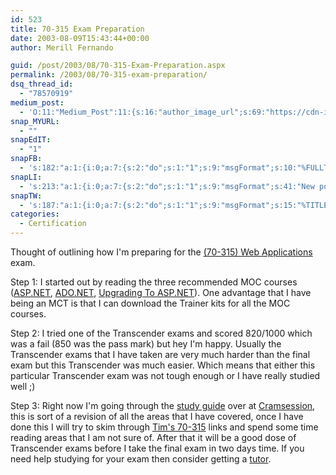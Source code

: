 ```yaml
---
id: 523
title: 70-315 Exam Preparation
date: 2003-08-09T15:43:44+00:00
author: Merill Fernando

guid: /post/2003/08/70-315-Exam-Preparation.aspx
permalink: /2003/08/70-315-exam-preparation/
dsq_thread_id:
  - "78570919"
medium_post:
  - 'O:11:"Medium_Post":11:{s:16:"author_image_url";s:69:"https://cdn-images-1.medium.com/fit/c/200/200/0*nOSMyIhdQJ9325FH.jpeg";s:10:"author_url";s:26:"https://medium.com/@merill";s:11:"byline_name";N;s:12:"byline_email";N;s:10:"cross_link";s:2:"no";s:2:"id";s:12:"609f90a79595";s:21:"follower_notification";s:3:"yes";s:7:"license";s:19:"all-rights-reserved";s:14:"publication_id";s:12:"99858869fb3c";s:6:"status";s:6:"public";s:3:"url";s:63:"https://medium.com/@merill/70-315-exam-preparation-609f90a79595";}'
snap_MYURL:
  - ""
snapEdIT:
  - "1"
snapFB:
  - 's:182:"a:1:{i:0;a:7:{s:2:"do";s:1:"1";s:9:"msgFormat";s:10:"%FULLTEXT%";s:8:"postType";s:1:"T";s:9:"isAutoImg";s:1:"A";s:8:"imgToUse";s:0:"";s:9:"isAutoURL";s:1:"A";s:8:"urlToUse";s:0:"";}}";'
snapLI:
  - 's:213:"a:1:{i:0;a:7:{s:2:"do";s:1:"1";s:9:"msgFormat";s:41:"New post has been published on %SITENAME%";s:8:"postType";s:1:"A";s:9:"isAutoImg";s:1:"A";s:8:"imgToUse";s:0:"";s:9:"isAutoURL";s:1:"A";s:8:"urlToUse";s:0:"";}}";'
snapTW:
  - 's:187:"a:1:{i:0;a:7:{s:2:"do";s:1:"1";s:9:"msgFormat";s:15:"%TITLE% - %URL%";s:8:"attchImg";s:1:"1";s:9:"isAutoImg";s:1:"A";s:8:"imgToUse";s:0:"";s:9:"isAutoURL";s:1:"A";s:8:"urlToUse";s:0:"";}}";'
categories:
  - Certification
---
```

<body xmlns="http://www.w3.org/1999/xhtml">
    <p>
        Thought of outlining how I'm preparing for the <a href="http://www.microsoft.com/traincert/exams/70-315.asp">(70-315)
        Web Applications</a> exam. 
    </p>
    <p>
        Step 1: I started out by reading the three recommended MOC courses (<a href="http://www.microsoft.com/traincert/syllabi/2310BFINAL.asp">ASP.NET</a>, <a href="http://www.microsoft.com/traincert/syllabi/2389BFINAL.ASP">ADO.NET</a>, <a href="http://www.microsoft.com/traincert/syllabi/2640AFINAL.ASP">Upgrading
        To ASP.NET</a>). One advantage that I have being an MCT is that I can download the
        Trainer kits for all the&#160;MOC courses. 
    </p>
    <p>
        Step 2: I&#160;tried one of the Transcender exams and scored 820/1000 which was a
        fail (850 was the pass mark) but hey I'm happy. Usually the Transcender exams that
        I have taken are very much harder than the final exam but this Transcender&#160;was
        much easier. Which means that either this particular Transcender exam was not tough
        enough or I have really studied well ;) 
    </p>
    <p>
        Step 3: Right now I'm going through the <a href="http://studyguides.cramsession.com/cramsession/microsoft/visualcsharp_webapps/">study
        guide</a> over at <a href="http://studyguides.cramsession.com/">Cramsession</a>, this
        is sort of a revision of all the areas that I have covered, once I have done this
        I will try to skim through <a href="http://www.codeclinic.com/70-315skills.htm">Tim's
        70-315</a> links and spend some time reading areas that I am not sure of. After that
        it will be a good dose of Transcender exams before I take the final exam in two days
        time.  If you need help studying for your exam then consider getting a <A href="https://heytutor.com/">tutor</a>.
    </p>
</body>